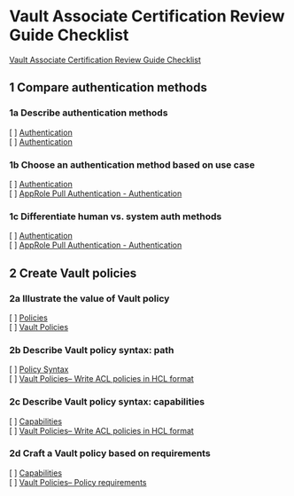 # Vault Associate Certification Review Guide Checklist
[Vault Associate Certification Review Guide Checklist](https://learn.hashicorp.com/tutorials/vault/certification-vault-associate)

## 1 Compare authentication methods
### 1a Describe authentication methods
[ ] [Authentication](https://www.vaultproject.io/docs/auth)  
[ ] [Authentication](https://learn.hashicorp.com/vault/getting-started/authentication)
### 1b	Choose an authentication method based on use case
[ ] [Authentication](https://www.vaultproject.io/docs/concepts/auth.html)  
[ ] [AppRole Pull Authentication - Authentication](https://learn.hashicorp.com/vault/identity-access-management/approle#auth-methods)
### 1c	Differentiate human vs. system auth methods
[ ] [Authentication](https://www.vaultproject.io/docs/concepts/auth.html)  
[ ] [AppRole Pull Authentication - Authentication](https://learn.hashicorp.com/vault/identity-access-management/approle#auth-methods)

## 2 Create Vault policies
### 2a Illustrate the value of Vault policy
[ ] [Policies](https://www.vaultproject.io/docs/concepts/policies/)  
[ ] [Vault Policies](https://learn.hashicorp.com/vault/identity-access-management/iam-policies)
### 2b Describe Vault policy syntax: path
[ ] [Policy Syntax](https://www.vaultproject.io/docs/concepts/policies.html#policy-syntax)  
[ ] [Vault Policies– Write ACL policies in HCL format](https://learn.hashicorp.com/vault/identity-access-management/iam-policies#step-1-write-acl-policies-in-hcl-format)
### 2c Describe Vault policy syntax: capabilities
[ ] [Capabilities](https://www.vaultproject.io/docs/concepts/policies.html#capabilities)  
[ ] [Vault Policies– Write ACL policies in HCL format](https://learn.hashicorp.com/vault/identity-access-management/iam-policies#step-1-write-acl-policies-in-hcl-format)
### 2d Craft a Vault policy based on requirements
[ ] [Capabilities](https://www.vaultproject.io/docs/concepts/policies.html#capabilities)  
[ ] [Vault Policies– Policy requirements](https://learn.hashicorp.com/vault/identity-access-management/iam-policies#policy-requirements-1)
